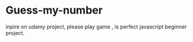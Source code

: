 # Guess-my-number
inpire on udamy project, please play game , is perfect javascript beginner project.
